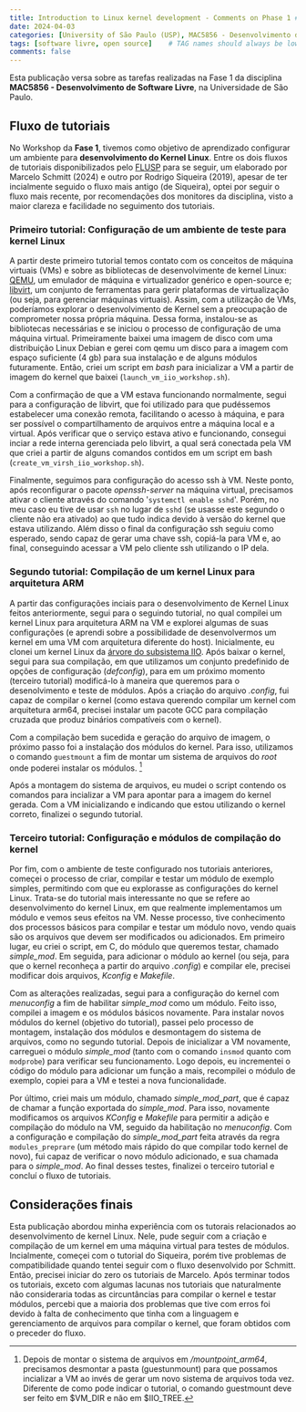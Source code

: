```yaml
---
title: Introduction to Linux kernel development - Comments on Phase 1 # Introdução ao desenvolvimento do kernel Linux - Comentários sobre a Fase 1
date: 2024-04-03
categories: [University of São Paulo (USP), MAC5856 - Desenvolvimento de Software Livre]
tags: [software livre, open source]    # TAG names should always be lowercase
comments: false
---
```


Esta publicação versa sobre as tarefas realizadas na Fase 1 da disciplina **MAC5856 - Desenvolvimento de Software Livre**, na Universidade de São Paulo.  

## Fluxo de tutoriais

No Workshop da **Fase 1**, tivemos como objetivo de aprendizado configurar um ambiente para **desenvolvimento do Kernel Linux**. Entre os dois fluxos de tutoriais disponibilizados pelo [FLUSP](https://flusp.ime.usp.br/) para se seguir, um elaborado por Marcelo Schmitt (2024) e outro por Rodrigo Siqueira (2019), apesar de ter incialmente seguido o fluxo mais antigo (de Siqueira), optei por seguir o fluxo mais recente, por recomendações dos monitores da disciplina, visto a maior clareza e facilidade no seguimento dos tutoriais.

### Primeiro tutorial: Configuração de um ambiente de teste para kernel Linux

A partir deste primeiro tutorial temos contato com os conceitos de máquina virtuais (VMs) e sobre as bibliotecas de desenvolvimente de kernel Linux: [QEMU](https://www.qemu.org/), um emulador de máquina e virtualizador genérico e open-source e; [libvirt](https://libvirt.org/), um conjunto de ferramentas para gerir plataformas de virtualização (ou seja, para gerenciar máquinas virtuais). Assim, com a utilização de VMs, poderíamos explorar o desenvolvimento de Kernel sem a preocupação de comprometer nossa própria máquina. Dessa forma, instalou-se as bibliotecas necessárias e se iniciou o processo de configuração de uma máquina virtual. Primeiramente baixei uma imagem de disco com uma distribuição Linux Debian e gerei com qemu um disco para a imagem com espaço suficiente (4 gb) para sua instalação e de alguns módulos futuramente. Então, criei um script em *bash* para inicializar a VM a partir de imagem do kernel que baixei (`launch_vm_iio_workshop.sh`). 

Com a confirmação de que a VM estava funcionando normalmente, segui para a configuração de libvirt, que foi utilizado para que pudéssemos estabelecer uma conexão remota, facilitando o acesso à máquina, e para ser possível o compartilhamento de arquivos entre a máquina local e a virtual. Após verificar que o serviço estava ativo e funcionando, consegui inciar a rede interna gerenciada pelo libvirt, a qual será conectada pela VM que criei a partir de alguns comandos contidos em um script em bash (`create_vm_virsh_iio_workshop.sh`). 

Finalmente, seguimos para configuração do acesso ssh à VM. Neste ponto, após reconfigurar o pacote *openssh-server* na máquina virtual, precisamos ativar o cliente através do comando '`systemctl enable sshd`'. Porém, no meu caso eu tive de usar `ssh` no lugar de `sshd` (se usasse este segundo o cliente não era ativado) ao que tudo indica devido à versão do kernel que estava utilizando. Além disso o final da configuração ssh seguiu como esperado, sendo capaz de gerar uma chave ssh, copiá-la para VM e, ao final, conseguindo acessar a VM pelo cliente ssh utilizando o IP dela. 

### Segundo tutorial: Compilação de um kernel Linux para arquitetura ARM

A partir das configurações inciais para o desenvolvimento de Kernel Linux feitos anteriormente, segui para o seguindo tutorial, no qual compilei um kernel Linux para arquitetura ARM na VM e explorei algumas de suas configurações (e aprendi sobre a possibilidade de desenvolvermos um kernel em uma VM com arquitetura diferente do host). Inicialmente, eu clonei um kernel Linux da [árvore do subsistema IIO](https://git.kernel.org/pub/scm/linux/kernel/git/jic23/iio.git/). Após baixar o kernel, segui para sua compilação, em que utilizamos um conjunto predefinido de opções de configuração (*defconfig*), para em um próximo momento (terceiro tutorial) modificá-lo à maneira que queremos para o desenolvimento e teste de módulos. Após a criação do arquivo *.config*, fui capaz de compilar o kernel (como estava querendo compilar um kernel com arquitetura arm64, precisei instalar um pacote GCC para compilação cruzada que produz binários compatíveis com o kernel).

Com a compilação bem sucedida e geração do arquivo de imagem, o próximo passo foi a instalação dos módulos do kernel. Para isso, utilizamos o comando `guestmount` a fim de montar um sistema de arquivos do *root* onde poderei instalar os módulos. [^1]

[^1]: Depois de montar o sistema de arquivos em */mountpoint_arm64*, precisamos desmontar a pasta (guestunmount) para que possamos incializar a VM ao invés de gerar um novo sistema de arquivos toda vez. Diferente de como pode indicar o tutorial, o comando guestmount deve ser feito em $VM_DIR e não em $IIO_TREE.

Após a montagem do sistema de arquivos, eu mudei o script contendo os comandos para incializar a VM para apontar para a imagem do kernel gerada. Com a VM inicializando e indicando que estou utilizando o kernel correto, finalizei o segundo tutorial. 

### Terceiro tutorial: Configuração e módulos de compilação do kernel

Por fim, com o ambiente de teste configurado nos tutoriais anteriores, começei o processo de criar, compilar e testar um módulo de exemplo simples, permitindo com que eu explorasse as configurações do kernel Linux. Trata-se do tutorial mais interessante no que se refere ao desenvolvimento do kernel Linux, em que realmente implementamos um módulo e vemos seus efeitos na VM. Nesse processo, tive conhecimento dos processos básicos para compilar e testar um módulo novo, vendo quais são os arquivos que devem ser modificados ou adicionados. Em primeiro lugar, eu criei o script, em C, do módulo que queremos testar, chamado *simple_mod*. Em seguida, para adicionar o módulo ao kernel (ou seja, para que o kernel reconheça a partir do arquivo *.config*) e compilar ele, precisei modificar dois arquivos, *Kconfig* e *Makefile*. 

Com as alterações realizadas, segui para a configuração do kernel com *menuconfig* a fim de habilitar *simple_mod* como um módulo. Feito isso, compilei a imagem e os módulos básicos novamente. Para instalar novos módulos do kernel (objetivo do tutorial), passei pelo processo de montagem, instalação dos módulos e desmontagem do sistema de arquivos, como no segundo tutorial. Depois de inicializar a VM novamente, carreguei o módulo *simple_mod* (tanto com o comando `insmod` quanto com `modprobe`) para verificar seu funcionamento. Logo depois, eu incrementei o código do módulo para adicionar um função a mais, recompilei o módulo de exemplo, copiei para a VM e testei a nova funcionalidade. 

Por último, criei mais um módulo, chamado *simple_mod_part*, que é capaz de chamar a função exportada do *simple_mod*. Para isso, novamente modificamos os arquivos *KConfig* e *Makefile* para permitir a adição e compilação do módulo na VM, seguido da habilitação no *menuconfig*. Com a configuração e compilação do *simple_mod_part* feita através da regra `modules_preprare` (um método mais rápido do que compilar todo kernel de novo), fui capaz de verificar o novo módulo adicionado, e sua chamada para o *simple_mod*. Ao final desses testes, finalizei o terceiro tutorial e concluí o fluxo de tutoriais. 

## Considerações finais

Esta publicação abordou minha experiência com os tutorais relacionados ao desenvolvimento de kernel Linux. Nele, pude seguir com a criação e compilação de um kernel em uma máquina virtual para testes de módulos. Incialmente, começei com o tutorial do Siqueira, porém tive problemas de compatibilidade quando tentei seguir com o fluxo desenvolvido por Schmitt. Então, precisei iniciar do zero os tutoriais de Marcelo. Após terminar todos os tutoriais, exceto com algumas lacunas nos tutoriais que naturalmente não consideraria todas as circuntâncias para compilar o kernel e testar módulos, percebi que a maioria dos problemas que tive com erros foi devido à falta de conhecimento que tinha com a linguagem e gerenciamento de arquivos para compilar o kernel, que foram obtidos com o preceder do fluxo.